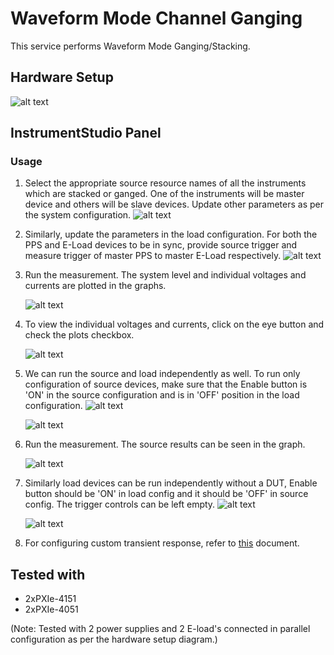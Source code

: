 # Waveform Mode Channel Ganging
This service performs Waveform Mode Ganging/Stacking.

## Hardware Setup
  ![alt text](../meas-images/ganging-hw-setup.png)

## InstrumentStudio Panel

### Usage

1. Select the appropriate source resource names of all the instruments which are stacked or ganged. One of the instruments will be master device and others will be slave devices. Update other parameters as per the system configuration.
   ![alt text](../meas-images/wfm-mode-source-config.png)

2. Similarly, update the parameters in the load configuration. For both the PPS and E-Load devices to be in sync, provide source trigger and measure trigger of master PPS to master E-Load respectively.
   ![alt text](../meas-images/wfm-mode-load-config.png)

3. Run the measurement. The system level and individual voltages and currents are plotted in the graphs.
   
   ![alt text](../meas-images/wfm-mode-meas-results.png)

4. To view the individual voltages and currents, click on the eye button and check the plots checkbox.

   ![alt text](../meas-images/wfm-mode-meas-results-plot-visible.png) 

5. We can run the source and load independently as well. To run only configuration of source devices, make sure that the Enable button is 'ON' in the source configuration and is in 'OFF' position in the load configuration.
   ![alt text](../meas-images/wfm-mode-source-enable.png)

   ![alt text](../meas-images/wfm-mode-load-disable.png)

6. Run the measurement. The source results can be seen in the graph. 
 
   ![alt text](../meas-images/wfm-mode-source-results.png)

7. Similarly load devices can be run independently without a DUT, Enable button should be 'ON' in load config and it should be 'OFF' in source config. The trigger controls can be left empty.
   ![alt text](../meas-images/wfm-mode-source-disable.png)

   ![alt text](../meas-images/wfm-mode-load-enable.png)

8. For configuring custom transient response, refer to [this](../../channel-ganging-help.md) document.

## Tested with
- 2xPXIe-4151
- 2xPXIe-4051

(Note: Tested with 2 power supplies and 2 E-load's connected in parallel configuration as per the hardware setup diagram.)




